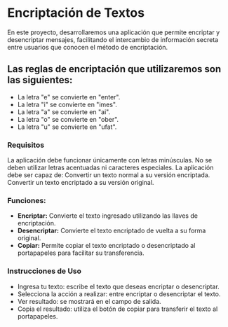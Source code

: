 # Encriptación de Textos
En este proyecto, desarrollaremos una aplicación que permite encriptar y desencriptar mensajes, facilitando el intercambio de información secreta entre usuarios que conocen el método de encriptación.

## Las reglas de encriptación que utilizaremos son las siguientes:


* La letra "e" se convierte en "enter".
* La letra "i" se convierte en "imes".
* La letra "a" se convierte en "ai".
* La letra "o" se convierte en "ober".
* La letra "u" se convierte en "ufat".

### Requisitos
La aplicación debe funcionar únicamente con letras minúsculas.
No se deben utilizar letras acentuadas ni caracteres especiales.
La aplicación debe ser capaz de:
Convertir un texto normal a su versión encriptada.
Convertir un texto encriptado a su versión original.

### Funciones:
+ **Encriptar:** Convierte el texto ingresado utilizando las llaves de encriptación.
+ **Desencriptar:** Convierte el texto encriptado de vuelta a su forma original.
+ **Copiar:** Permite copiar el texto encriptado o desencriptado al portapapeles para facilitar su transferencia.

### Instrucciones de Uso
+ Ingresa tu texto: escribe el texto que deseas encriptar o desencriptar.
+ Selecciona la acción a realizar: entre encriptar o desencriptar el texto.
+ Ver resultado: se mostrará en el campo de salida.
+ Copia el resultado: utiliza el botón de copiar para transferir el texto al portapapeles.

